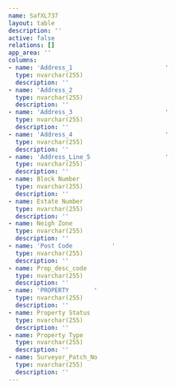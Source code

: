 ```yaml
---
name: SafXL737
layout: table
description: ''
active: false
relations: []
app_area: ''
columns:
- name: 'Address_1                          '
  type: nvarchar(255)
  description: ''
- name: 'Address_2                                                                  '
  type: nvarchar(255)
  description: ''
- name: 'Address_3                          '
  type: nvarchar(255)
  description: ''
- name: 'Address_4                          '
  type: nvarchar(255)
  description: ''
- name: 'Address_Line_5                     '
  type: nvarchar(255)
  description: ''
- name: Block Number
  type: nvarchar(255)
  description: ''
- name: Estate Number
  type: nvarchar(255)
  description: ''
- name: Neigh Zone
  type: nvarchar(255)
  description: ''
- name: 'Post Code           '
  type: nvarchar(255)
  description: ''
- name: Prop_desc_code
  type: nvarchar(255)
  description: ''
- name: 'PROPERTY       '
  type: nvarchar(255)
  description: ''
- name: Property Status
  type: nvarchar(255)
  description: ''
- name: Property Type
  type: nvarchar(255)
  description: ''
- name: Surveyor_Patch_No
  type: nvarchar(255)
  description: ''
---
```


